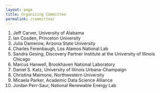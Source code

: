 ```yaml
---
layout: page
title: Organizing Committee
permalink: /committee/
---
```


1. Jeff Carver, University of Alabama
1. Ian Cosden, Princeton University
1. Julia Damerow, Arizona State University
1. Charles Ferenbaugh, Los Alamos National Lab
1. Sandra Gesing, Discovery Partner Institute at the University of Illinois Chicago
1. Marcus Hanwell,  Brookhaven National Laboratory
1. Daniel S. Katz, University of Illinois Urbana-Champaign
1. Christina Maimone, Northwestern University
1. Micaela Parker, Academic Data Science Alliance
1. Jordan Perr-Saur, National Renewable Energy Lab
